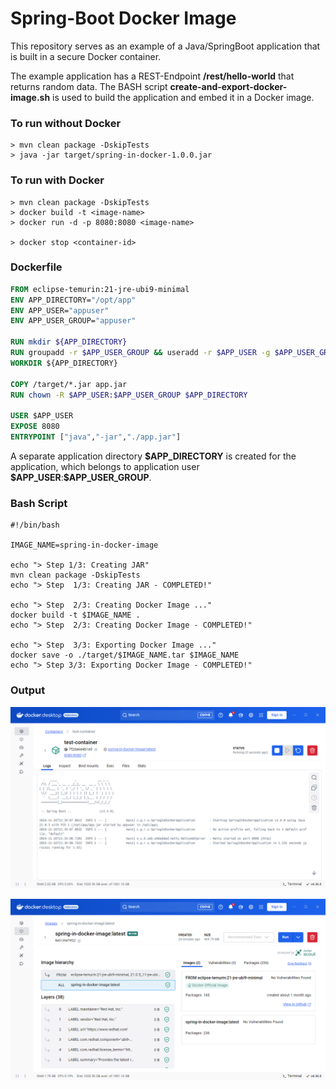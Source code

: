 # Spring-Boot Docker Image

This repository serves as an example of a Java/SpringBoot application that is built in a secure Docker container.

The example application has a REST-Endpoint **/rest/hello-world** that returns random data.
The BASH script **create-and-export-docker-image.sh** is used to build the application and embed it in a Docker image.

### **To run without Docker**
```
> mvn clean package -DskipTests
> java -jar target/spring-in-docker-1.0.0.jar
```

### **To run with Docker**
```
> mvn clean package -DskipTests
> docker build -t <image-name>
> docker run -d -p 8080:8080 <image-name>

> docker stop <container-id>
```

### **Dockerfile**
```dockerfile
FROM eclipse-temurin:21-jre-ubi9-minimal
ENV APP_DIRECTORY="/opt/app"
ENV APP_USER="appuser"
ENV APP_USER_GROUP="appuser"

RUN mkdir ${APP_DIRECTORY}
RUN groupadd -r $APP_USER_GROUP && useradd -r $APP_USER -g $APP_USER_GROUP
WORKDIR ${APP_DIRECTORY}

COPY /target/*.jar app.jar
RUN chown -R $APP_USER:$APP_USER_GROUP $APP_DIRECTORY

USER $APP_USER
EXPOSE 8080
ENTRYPOINT ["java","-jar","./app.jar"]
```

A separate application directory **\$APP_DIRECTORY** is created for the application, which belongs to application user **\$APP_USER**:**\$APP_USER_GROUP**.

### **Bash Script**
```shell
#!/bin/bash

IMAGE_NAME=spring-in-docker-image

echo "> Step 1/3: Creating JAR"
mvn clean package -DskipTests
echo "> Step  1/3: Creating JAR - COMPLETED!"

echo "> Step  2/3: Creating Docker Image ..."
docker build -t $IMAGE_NAME .
echo "> Step  2/3: Creating Docker Image - COMPLETED!"

echo "> Step  3/3: Exporting Docker Image ..."
docker save -o ./target/$IMAGE_NAME.tar $IMAGE_NAME
echo "> Step 3/3: Exporting Docker Image - COMPLETED!"
```


### **Output**

![Alt Container Booting](images/boot.png)

![Alt 0 Vulnerabilities](images/vulnerabilities.png)